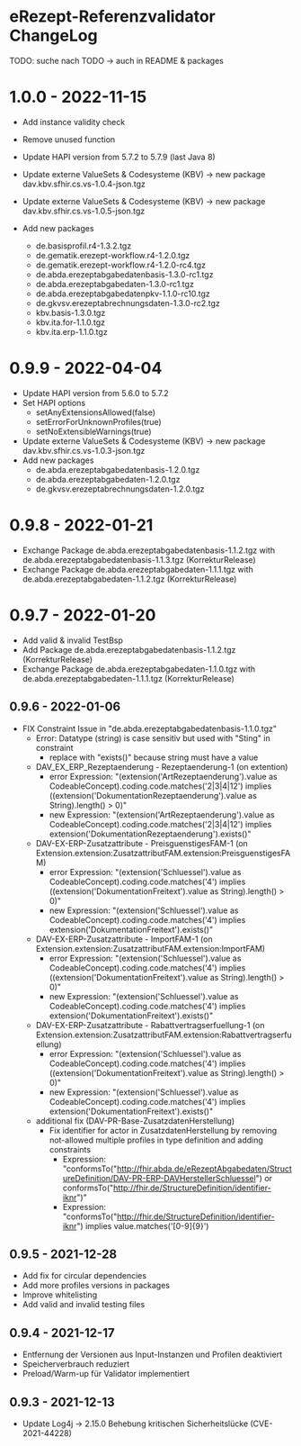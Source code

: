 # eRezept-Referenzvalidator ChangeLog

TODO: suche nach TODO -> auch in README & packages 

# 1.0.0 - 2022-11-15
- Add instance validity check

- Remove unused function
- Update HAPI version from 5.7.2 to 5.7.9 (last Java 8)
- Update externe ValueSets & Codesysteme (KBV) -> new package dav.kbv.sfhir.cs.vs-1.0.4-json.tgz
- Update externe ValueSets & Codesysteme (KBV) -> new package dav.kbv.sfhir.cs.vs-1.0.5-json.tgz
- Add new packages
  - de.basisprofil.r4-1.3.2.tgz
  - de.gematik.erezept-workflow.r4-1.2.0.tgz
  - de.gematik.erezept-workflow.r4-1.2.0-rc4.tgz
  - de.abda.erezeptabgabedatenbasis-1.3.0-rc1.tgz
  - de.abda.erezeptabgabedaten-1.3.0-rc1.tgz
  - de.abda.erezeptabgabedatenpkv-1.1.0-rc10.tgz
  - de.gkvsv.erezeptabrechnungsdaten-1.3.0-rc2.tgz
  - kbv.basis-1.3.0.tgz
  - kbv.ita.for-1.1.0.tgz
  - kbv.ita.erp-1.1.0.tgz

# 0.9.9 - 2022-04-04
- Update HAPI version from 5.6.0 to 5.7.2
- Set HAPI options
  - setAnyExtensionsAllowed(false)
  - setErrorForUnknownProfiles(true)
  - setNoExtensibleWarnings(true)
- Update externe ValueSets & Codesysteme (KBV) -> new package dav.kbv.sfhir.cs.vs-1.0.3-json.tgz
- Add new packages 
  - de.abda.erezeptabgabedatenbasis-1.2.0.tgz
  - de.abda.erezeptabgabedaten-1.2.0.tgz
  - de.gkvsv.erezeptabrechnungsdaten-1.2.0.tgz


# 0.9.8 - 2022-01-21
- Exchange Package de.abda.erezeptabgabedatenbasis-1.1.2.tgz with de.abda.erezeptabgabedatenbasis-1.1.3.tgz (KorrekturRelease) 
- Exchange Package de.abda.erezeptabgabedaten-1.1.1.tgz with de.abda.erezeptabgabedaten-1.1.2.tgz (KorrekturRelease)

# 0.9.7 - 2022-01-20
- Add valid & invalid TestBsp
- Add Package de.abda.erezeptabgabedatenbasis-1.1.2.tgz (KorrekturRelease)
- Exchange Package de.abda.erezeptabgabedaten-1.1.0.tgz with de.abda.erezeptabgabedaten-1.1.1.tgz (KorrekturRelease)

## 0.9.6 - 2022-01-06
- FIX Constraint Issue in "de.abda.erezeptabgabedatenbasis-1.1.0.tgz"
  - Error: Datatype (string) is case sensitiv but used with "Sting" in constraint
    - replace with "exists()" because string must have a value
  - DAV_EX_ERP_Rezeptaenderung - Rezeptaenderung-1 (on extention)
    - error Expression: "(extension('ArtRezeptaenderung').value as CodeableConcept).coding.code.matches('2|3|4|12') implies ((extension('DokumentationRezeptaenderung').value as String).length() > 0)"
    - new Expression: "(extension('ArtRezeptaenderung').value as CodeableConcept).coding.code.matches('2|3|4|12') implies extension('DokumentationRezeptaenderung').exists()"
  - DAV-EX-ERP-Zusatzattribute - PreisguenstigesFAM-1 (on Extension.extension:ZusatzattributFAM.extension:PreisguenstigesFAM)
    - error Expression: "(extension('Schluessel').value as CodeableConcept).coding.code.matches('4') implies ((extension('DokumentationFreitext').value as String).length() > 0)"
    - new Expression: "(extension('Schluessel').value as CodeableConcept).coding.code.matches('4') implies extension('DokumentationFreitext').exists()"
  - DAV-EX-ERP-Zusatzattribute - ImportFAM-1 (on Extension.extension:ZusatzattributFAM.extension:ImportFAM)
    - error Expression: "(extension('Schluessel').value as CodeableConcept).coding.code.matches('4') implies ((extension('DokumentationFreitext').value as String).length() > 0)"
    - new Expression: "(extension('Schluessel').value as CodeableConcept).coding.code.matches('4') implies extension('DokumentationFreitext').exists()"
  - DAV-EX-ERP-Zusatzattribute - Rabattvertragserfuellung-1 (on Extension.extension:ZusatzattributFAM.extension:Rabattvertragserfuellung)
    - error Expression: "(extension('Schluessel').value as CodeableConcept).coding.code.matches('4') implies ((extension('DokumentationFreitext').value as String).length() > 0)"
    - new Expression: "(extension('Schluessel').value as CodeableConcept).coding.code.matches('4') implies extension('DokumentationFreitext').exists()"
  + additional fix (DAV-PR-Base-ZusatzdatenHerstellung)
    - Fix identifier for actor in ZusatzdatenHerstellung by removing not-allowed multiple profiles in type definition and adding constraints
      - Expression: "conformsTo("http://fhir.abda.de/eRezeptAbgabedaten/StructureDefinition/DAV-PR-ERP-DAVHerstellerSchluessel") or conformsTo("http://fhir.de/StructureDefinition/identifier-iknr")"
      - Expression: "conformsTo("http://fhir.de/StructureDefinition/identifier-iknr") implies value.matches('[0-9]{9}')

## 0.9.5 - 2021-12-28
- Add fix for circular dependencies
- Add more profiles versions in packages
- Improve whitelisting
- Add valid and invalid testing files

## 0.9.4 - 2021-12-17
- Entfernung der Versionen aus Input-Instanzen und Profilen deaktiviert
- Speicherverbrauch reduziert
- Preload/Warm-up für Validator implementiert

## 0.9.3 - 2021-12-13
- Update Log4j -> 2.15.0 Behebung kritischen Sicherheitslücke (CVE-2021-44228)
